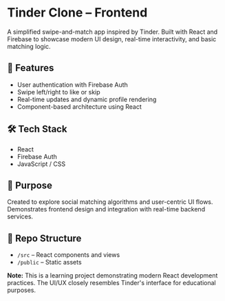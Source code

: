 # Tinder Clone – Frontend

A simplified swipe-and-match app inspired by Tinder. Built with React and Firebase to showcase modern UI design, real-time interactivity, and basic matching logic.

## 🚀 Features
- User authentication with Firebase Auth
- Swipe left/right to like or skip
- Real-time updates and dynamic profile rendering
- Component-based architecture using React

## 🛠 Tech Stack
- React
- Firebase Auth
- JavaScript / CSS

## 🎯 Purpose
Created to explore social matching algorithms and user-centric UI flows. Demonstrates frontend design and integration with real-time backend services.

## 📁 Repo Structure
- `/src` – React components and views
- `/public` – Static assets

**Note:** This is a learning project demonstrating modern React development practices. The UI/UX closely resembles Tinder's interface for educational purposes.
